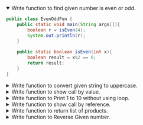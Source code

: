 <details open>
<summary>Write function to find given number is even or odd.</summary>
<p>

```java
public class EvenOddFun {  
    public static void main(String args[]){
        boolean r = isEven(4);
        System.out.println(r);  
    }  
    
    public static boolean isEven(int x){
        boolean result = x%2 == 0;
        return result;
    }
}  
```

</p>
</details> 

<details>
<summary>Write function to convert given string to uppercase.</summary>
<p>

```java
public class ToUpperCaseFun {  
    public static void main(String args[]){
        String str = toUpper("welcome");
        System.out.println(str);  
    }  
    
    public static boolean toUpper(String s){
        String result = s.toUpperCase();
        return result;
    }
}  
```

</p>
</details> 

<details>
<summary>Write function to show call by value.</summary>
<p>

```java
public class CallByValue {

	public static void main(String[] args) {
		int age = 24;
		System.out.println(age);
		changeAge(age);
		System.out.println(age);
	}

	private static void changeAge(int age) {
		age = 45;
	}

}
```

</p>
</details> 

<details>
<summary>Write function to Print 1 to 10 without using loop.</summary>
<p>

```java
public class RecursionFun {
	
	public static void main(String[] args) {
		printWihtoutLoop(1);
	}
	
	public static void printWihtoutLoop(int n){
		if(n <= 10){
			System.out.println(n);
			printWihtoutLoop( n+1 );
		}
	}
}
```

</p>
</details> 


<details>
<summary>Write function to show call by reference.</summary>
<p>

```java
    
class Product {
	int id;
	String name;
	float price;
}
    
public class CallByReferenceEx {

	public static void main(String[] args) {
		Product pro = new Product();
		pro.id = 12;
		pro.name = "Nokia";
		pro.price = 3.4f;
		printProduct(pro);
		changeProductValues(pro);
		printProduct(pro);
		makeProductNull(pro);
		printProduct(pro);
	}

	private static void printProduct(Product pro) {
		System.out.println("printProduct() -> " + pro.id + " " + pro.name + " " + pro.price);
	}

	private static void changeProductValues(Product pro) {
		pro.id = 14;
		pro.price = 3000.50f;
	}

	private static void makeProductNull(Product pro) {
		pro = null;
	}
}

```

</p>
</details>

<details>
<summary>Write function to return list of products.</summary>
<p>

```java
import java.util.Scanner;
 
class Product {
	int id;
	String name;
	float price;
}
    
public class ProductListEx {

	public static void main(String[] args) {
		Product products[] = new Product[2];
		// create first product
		Product pro = new Product();
		pro.id = 2;
		pro.name = "Nokia 6";
		pro.price = 7000.50f;

		Product pro1 = new Product();
		pro1.id = 4;
		pro1.name = "Samsung";
		pro1.price = 9000.50f;

		products[0] = pro; // assign product to array zero location
		products[1] = pro1; // assign product to array first location

		printProducts(products);

		products = getProducts();
		printProducts(products);
	}

	private static Product[] getProducts() {
		Product products[] = new Product[2];
		Scanner scaner = new Scanner(System.in);
		for (int i = 0; i < 2; i++) {
			System.out.println("Enter product Id:");
			int productId = scaner.nextInt();
			System.out.println("Enter product Name:");
			String productName = scaner.next();
			System.out.println("Enter product Price:");
			float productPrice = scaner.nextFloat();
			Product pro = new Product();
			pro.id = productId;
			pro.name = productName;
			pro.price = productPrice;
			products[i] = pro;
		}
		scaner.close();
		return products;
	}

	private static void printProducts(Product[] products) {
		for (int index = 0; index < products.length; index++) {
			System.out.println(products[index].id + " " + products[index].name + " " + products[index].price);
		}
	}

}
```

</p>
</details> 

<details>
<summary>Write function to Reverse Given number.</summary>
<p>

```java
import java.util.*;
public class ReverseGivenNumber {

	@SuppressWarnings("resource")
	public static void main(String[] args) {
		Scanner sc = new Scanner(System.in);
		int n = sc.nextInt();
		
		
		System.out.println(reverse);
	}
	
	private static int reverse(int n) {
		int reverse = 0;
		while(n > 0) {
			int last_digit = n % 10;
			reverse = reverse*10 + last_digit;
			n = n/10;
		}
		return reverse;
	}

}
```

</p>
</details> 
